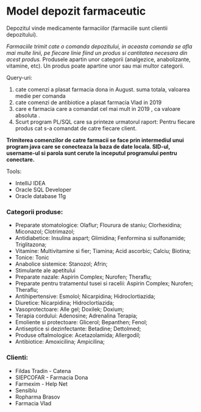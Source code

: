 # Model depozit farmaceutic

Depozitul vinde medicamente farmaciilor (farmaciile sunt clientii depozitului).

*Farmaciile trimit cate o comanda depozitului, in aceasta comanda se afla mai multe linii, pe fiecare linie fiind un produs si cantitatea necesara din acest produs.* Produsele apartin unor
categorii (analgezice, anabolizante, vitamine, etc). Un produs poate apartine unor sau mai multor categorii.

Query-uri:
1. cate comenzi a plasat farmacia dona in August. suma totala, valoarea medie per comanda
2. cate comenzi de antibiotice a plasat farmacia Vlad in 2019
3. care e farmacia care a comandat cel mai mult in 2019 , ca valoare absoluta .
4. Scurt program PL/SQL care sa printeze urmatorul raport: Pentru fiecare produs cat s-a comandat de catre fiecare client.

**Trimiterea comenzilor de catre farmacii se face prin intermediul unui program java care se conecteaza la baza de date locala.
SID-ul, username-ul si parola sunt cerute la inceputul programului pentru conectare.**

Tools:
- IntelliJ IDEA
- Oracle SQL Developer
- Oracle database 11g

### Categorii produse:
- Preparate stomatologice: Olaflur;
                           Flourura de staniu;
                           Clorhexidina;
                           Miconazol;
                           Clotrimazol;
- Antidiabetice: Insulina aspart;
                 Glimidina;
                 Fenformina si sulfonamide;
                 Triglitazona;
- Vitamine: Multivitamine si fier;
            Tiamina;
            Acid ascorbic;
            Calciu;
            Biotina;
- Tonice:   Tonic
- Anabolice sistemice: Stanozol;
                       Afrin;
- Stimulante ale apetitului
- Preparate nazale: Aspirin Complex;
                   Nurofen;
                   Theraflu;
- Preparate pentru tratamentul tusei si racelii:  Aspirin Complex;
                                                 Nurofen;
                                                 Theraflu;
- Antihipertensive:  Esmolol;
                    Nicarpidina;
                    Hidroclortiazida;
- Diuretice:  Nicarpidina;
             Hidroclortiazida;
- Vasoprotectoare:  Alle gel;
                   Doxilek;
                   Doxium;
- Terapia cordului:   Adenosine;
                    Adrenalina Terapia;
- Emoliente si protectoare:  Glicerol;
                            Bepanthen;
                            Fenol;
- Antiseptice si dezinfectante:  Betadine;
                                Dettolmed;
- Produse oftalmologice:  Acetazolamida;
                         Allergodil;
- Antibiotice:  Amoxicilina;
                Ampicilina;
              

### Clienti:
- Fildas Tradin - Catena
- SIEPCOFAR - Farmacia Dona
- Farmexim - Help Net
- Sensiblu
- Ropharma Brasov
- Farmacia Vlad
